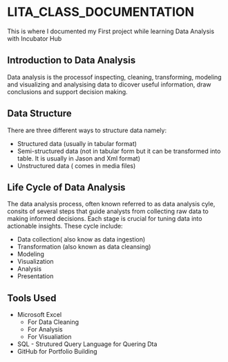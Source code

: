 # LITA_CLASS_DOCUMENTATION
This is where I documented my First project while learning Data Analysis with  Incubator Hub
## Introduction to Data Analysis
Data analysis is the processof inspecting, cleaning, transforming, modeling and visualizing and analysising data to dicover useful information, draw conclusions and support decision making.
## Data Structure

There are three different ways to structure data namely:

- Structured data (usually in tabular format)
- Semi-structured data (not in tabular form but it can be transformed into table. It is usually in Jason and Xml format)
- Unstructured data ( comes in media files)
## Life Cycle of Data Analysis

The data analysis process, often known referred to as data analysis cyle, consits of several steps that guide analysts from collecting raw data to making informed decisions. Each stage is crucial for tuning data into actionable insights. These cycle include:

- Data collection( also know as data ingestion)
- Transformation (also known as data cleansing)
- Modeling
- Visualization
- Analysis
- Presentation

## Tools Used
- Microsoft Excel  
  - For Data Cleaning
  - For Analysis
  - For Visualiation
- SQL - Strutured Query Language for Quering Dta
-  GitHub for Portfolio Building
